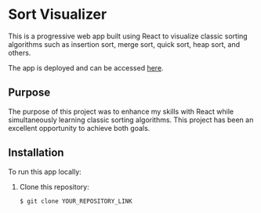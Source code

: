# Sort Visualizer

This is a progressive web app built using React to visualize classic sorting algorithms such as insertion sort, merge sort, quick sort, heap sort, and others.

The app is deployed and can be accessed [here](https://algo-visualiser-a5hi.onrender.com).

## Purpose

The purpose of this project was to enhance my skills with React while simultaneously learning classic sorting algorithms. This project has been an excellent opportunity to achieve both goals.

## Installation

To run this app locally:

1. Clone this repository:
   ```bash
   $ git clone YOUR_REPOSITORY_LINK
